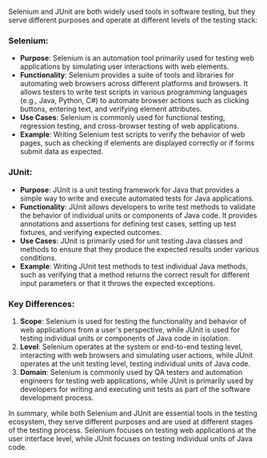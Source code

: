 Selenium and JUnit are both widely used tools in software testing, but they serve different purposes and operate at different levels of the testing stack:

### Selenium:
- **Purpose**: Selenium is an automation tool primarily used for testing web applications by simulating user interactions with web elements.
- **Functionality**: Selenium provides a suite of tools and libraries for automating web browsers across different platforms and browsers. It allows testers to write test scripts in various programming languages (e.g., Java, Python, C#) to automate browser actions such as clicking buttons, entering text, and verifying element attributes.
- **Use Cases**: Selenium is commonly used for functional testing, regression testing, and cross-browser testing of web applications.
- **Example**: Writing Selenium test scripts to verify the behavior of web pages, such as checking if elements are displayed correctly or if forms submit data as expected.

### JUnit:
- **Purpose**: JUnit is a unit testing framework for Java that provides a simple way to write and execute automated tests for Java applications.
- **Functionality**: JUnit allows developers to write test methods to validate the behavior of individual units or components of Java code. It provides annotations and assertions for defining test cases, setting up test fixtures, and verifying expected outcomes.
- **Use Cases**: JUnit is primarily used for unit testing Java classes and methods to ensure that they produce the expected results under various conditions.
- **Example**: Writing JUnit test methods to test individual Java methods, such as verifying that a method returns the correct result for different input parameters or that it throws the expected exceptions.

### Key Differences:
1. **Scope**: Selenium is used for testing the functionality and behavior of web applications from a user's perspective, while JUnit is used for testing individual units or components of Java code in isolation.
2. **Level**: Selenium operates at the system or end-to-end testing level, interacting with web browsers and simulating user actions, while JUnit operates at the unit testing level, testing individual units of Java code.
3. **Domain**: Selenium is commonly used by QA testers and automation engineers for testing web applications, while JUnit is primarily used by developers for writing and executing unit tests as part of the software development process.

In summary, while both Selenium and JUnit are essential tools in the testing ecosystem, they serve different purposes and are used at different stages of the testing process. Selenium focuses on testing web applications at the user interface level, while JUnit focuses on testing individual units of Java code.
